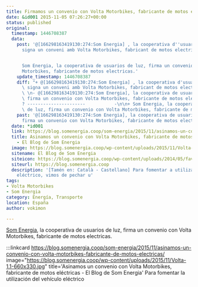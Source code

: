 ```yaml
---
title: Firmamos un convenio con Volta Motorbikes, fabricante de motos eléctricas
date: &id001 2015-11-05 07:26:27+00:00
status: published
original:
  timestamp: 1446708387
  data:
    post: '@[166298163419130:274:Som Energia] , la cooperativa d''usuaris de llum,
      signa un conveni amb Volta Motorbikes, fabricant de motos electriques.


      Som Energia, la cooperativa de usuarios de luz, firma un convenio con Volta
      Motorbikes, fabricante de motos electricas.'
    update_timestamp: 1446708387
    diff: "+ @[166298163419130:274:Som Energia] , la cooperativa d'usuaris de llum,\
      \ signa un conveni amb Volta Motorbikes, fabricant de motos electriques.\n+\
      \ \n- @[166298163419130:274:Som Energia], la cooperativa de usuarios de luz,\
      \ firma un convenio con Volta Motorbikes, fabricante de motos electricas.\n\
      ? ----------------------           -\n\n+ Som Energia, la cooperativa de usuarios\
      \ de luz, firma un convenio con Volta Motorbikes, fabricante de motos electricas."
    past: '@[166298163419130:274:Som Energia], la cooperativa de usuarios de luz,
      firma un convenio con Volta Motorbikes, fabricante de motos electricas.'
  date: *id001
  link: https://blog.somenergia.coop/som-energia/2015/11/asinamos-un-convenio-con-volta-motorbikes-fabricante-de-motos-electricas/
  title: Asinamos un convenio con Volta Motorbikes, fabricante de motos eléctricas
    - El Blog de Som Energia
  image: https://blog.somenergia.coop/wp-content/uploads/2015/11/Volta-1.1-660x330.jpg
  sitename: El Blog de Som Energia
  siteicon: https://blog.somenergia.coop/wp-content/uploads/2014/05/favicon.png
  siteurl: https://blog.somenergia.coop
  description: '[Tamén en: Català - Castellano] Para fomentar a utilización do vehículo
    eléctrico, vimos de pechar u'
tags:
- Volta Motorbikes
- Som Energia
category: Energía, Transporte
location: España
author: vokimon

---
```

[Som Energia](https://somenergia.coop), la cooperativa de usuarios de luz, firma un convenio con Volta Motorbikes, fabricante de motos electricas.

:::linkcard https://blog.somenergia.coop/som-energia/2015/11/asinamos-un-convenio-con-volta-motorbikes-fabricante-de-motos-electricas/ image="https://blog.somenergia.coop/wp-content/uploads/2015/11/Volta-1.1-660x330.jpg" title='Asinamos un convenio con Volta Motorbikes, fabricante de motos eléctricas - El Blog de Som Energia'
    Para fomentar la utilización del vehículo eléctrico


